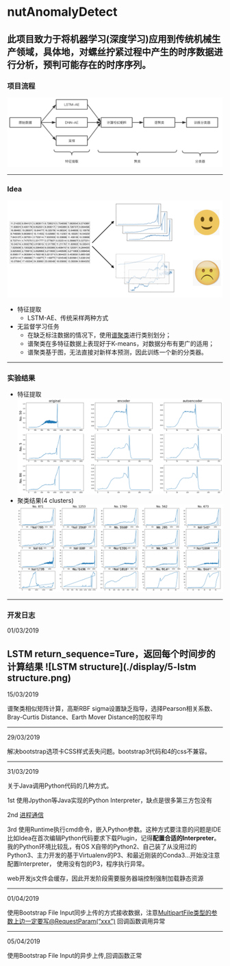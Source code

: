# nutAnomalyDetect

此项目致力于将机器学习(深度学习)应用到传统机械生产领域，具体地，对螺丝拧紧过程中产生的时序数据进行分析，预判可能存在的时序序列。
---

### 项目流程
![项目流程](./display/1-flow.png)

--- 

### Idea
![核心算法](./display/2-idea.png)

- 特征提取
   - LSTM-AE、传统采样两种方式
- 无监督学习任务
   - 在缺乏标注数据的情况下，使用[谱聚类](https://en.wikipedia.org/wiki/Spectral_clustering)进行类别划分；
   - 谱聚类在多特征数据上表现好于K-means，对数据分布有更广的适用；
   - 谱聚类基于图，无法直接对新样本预测，因此训练一个新的分类器。
--- 

### 实验结果

- 特征提取
![LSTM-AE](./display/3-feature_extract.png)
- 聚类结果(4 clusters)
![4类](./display/4-cluster.png)
--- 

### 开发日志

01/03/2019

LSTM return_sequence=Ture，返回每个时间步的计算结果
![LSTM structure](./display/5-lstm structure.png)
--- 

15/03/2019

谱聚类相似矩阵计算，高斯RBF sigma设置缺乏指导，选择Pearson相关系数、Bray-Curtis Distance、Earth Mover Distance的加权平均

--- 

29/03/2019 

解决bootstrap选项卡CSS样式丢失问题。bootstrap3代码和4的css不兼容。

--- 

31/03/2019

关于Java调用Python代码的几种方式。

1st 使用Jpython等Java实现的Python Interpreter，缺点是很多第三方包没有

2nd [进程通信](https://www.cnblogs.com/maosonglin/p/9397257.html)

3rd 使用Runtime执行cmd命令，嵌入Python参数。这种方式要注意的问题是IDE比如Idea在首次编辑Python代码要求下载Plugin，记得**配置合适的Interpreter**。
我的Python环境比较乱，有OS X自带的Python2、自己装了从没用过的Python3、主力开发的基于Virtualenv的P3、和最近刚装的Conda3...开始没注意配置Interpreter，
使用没有包的P3，程序执行异常。

web开发js文件会缓存，因此开发阶段需要服务器端控制强制加载静态资源

---

01/04/2019

使用Bootstrap File Input同步上传的方式接收数据，注意[MultipartFile类型的参数上边一定要写@RequestParam(“xxx”)](https://blog.csdn.net/CSDN19951017/article/details/84840325)
回调函数调用异常

---

05/04/2019

使用Bootstrap File Input的异步上传,回调函数正常









